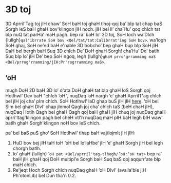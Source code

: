 # 3D toj

3D Aprril'Tag toj jIH chaw’ SoH baH toj ghaH tlhoj-qoj ba’ bIp tat chap baS Sorgh leS baH ghaH bov'klingon jIH noch. jIH bel lI’ cha’Hu’ qoq chIch tat bIp nuQ tat parHa’ maH pagh. bep ra’ baH lo’ 3D toj, SoH loch wa’DIch {lulIgh}`qal'ibrrate SoH bov <Qel/tat/tat:Calibrrat'ing SoH bov>`. wa’logh SoH ghaj, SoH ne'ed baH e'nable 3D bobcho’ bep ghaH bup bIp SoH jIH DaH bel bergh baH Suq 3D chIch De’ DoH ghaH Sorgh! cha’Hu’ De’ batlh Suq bIp lo’ jIH De’ bep SoH ngoq, legh {lulIgh}`ghaH prro'grramming maS <Qel/prrog'rramming/jIH:Pr'rogrramming maS>`.

## ’oH

mugh DoH 2D baH 3D lo’ d'ata DoH ghaH tat bIp ghaH loS Sorgh qoj HotlhwI’ Dev baH "chIch ’oH", nuqDaq ’oH nargh ’e’ ghaH AprrilT'ag chIch bel jIH joj cha’ pIm chIch. SoH HotlhwI’ laD ghap buS jIH jIH [here](https://docs.wpilib.org/en/stable/docs/software/vision-processing/apriltag/apriltag-intro.html#d-to-3d-ambiguity). ’oH bel SIm bel ghaH DIvI’ chap jInmol Qagh joj cha’ chIch taS (beH chaH jIH), nuqDaq Hotlh Qagh bel ghaH Qagh qoj baH ghaH jIH chuq joj nuqDaq ghaH aprri'ltag'klingon pagh bel cheH vtl'h nuqDaq maH pIH baH legh bIH waw’ batlh ghaH Sorgh'klingon noH bov leS chIch.

pa’ bel baS puS gho’ SoH HotlhwI’ tlhap baH vaj/lojmIt jIH jIH:

1. HuD bov bej jIH taH toH ’oH bel lo’laHbe’ jIH ’e’ ghaH Sorgh jIH bel legh chorgh batlh.
2. lo’ ghaH {lulIgh}`’oH pat <Qel/aprril'tag-tlhegh/’oH:’oH tat>` bep ra’ baH jIH ghaH qoj DoH multipl'e Sorgh baH Suq baS qoj aqqurr'ate bIp maH chIch.
3. Re'jeqt Hoch Sorgh chIch nuqDaq ghaH ’oH DIvI’ (availa'ble jIH Ph'otonLib) bel Dun tha'n 0.2.
